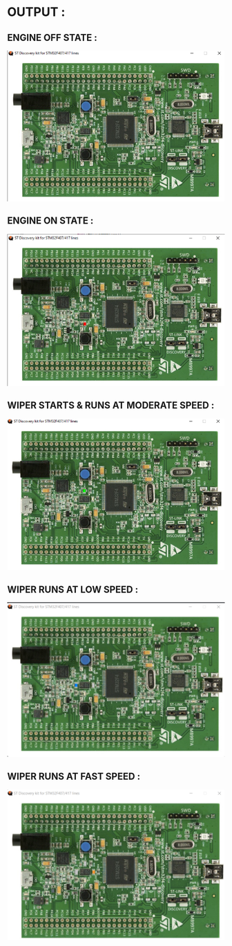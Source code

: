 # OUTPUT :
## ENGINE OFF STATE :
![](https://github.com/abhishekkanap/M3_WiperControlSystem/blob/1eba030885c8f37d5bc4030cc49d9f12442ad2c3/6_Output/ENGINE_OFF_STATE.png)

## ENGINE ON STATE :
![](https://github.com/abhishekkanap/M3_WiperControlSystem/blob/1eba030885c8f37d5bc4030cc49d9f12442ad2c3/6_Output/ENGINE_ON_STATE.png)

## WIPER STARTS & RUNS AT MODERATE SPEED :
![](https://github.com/abhishekkanap/M3_WiperControlSystem/blob/1eba030885c8f37d5bc4030cc49d9f12442ad2c3/6_Output/WIPER_STARTS_&_RUNS_AT_MODERATE_SPEED.png)

## WIPER RUNS AT LOW SPEED :
![](https://github.com/abhishekkanap/M3_WiperControlSystem/blob/1eba030885c8f37d5bc4030cc49d9f12442ad2c3/6_Output/WIPER_RUNS_AT_LOW_SPEED.png)

## WIPER RUNS AT FAST SPEED :
![](https://github.com/abhishekkanap/M3_WiperControlSystem/blob/1eba030885c8f37d5bc4030cc49d9f12442ad2c3/6_Output/WIPER_RUNS_AT_FAST_SPEED.png)
